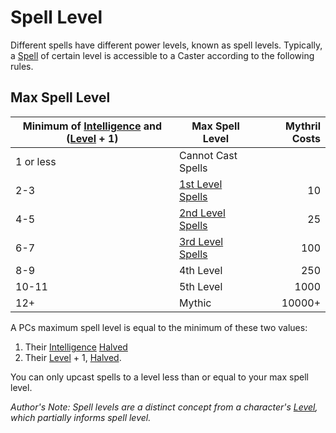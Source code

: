 # Spell Level

Different spells have different power levels, known as spell levels. Typically, a [Spell](Spells.md) of certain level is accessible to a Caster according to the following rules.

## Max Spell Level

| Minimum of [Intelligence](../Player%20Characters/Chosen%20Statistics/Intelligence.md) and ([Level](../Player%20Characters/Derived%20Statistics/Level.md) + 1) | Max Spell Level                                                               | Mythril Costs |
| ------------------------------------------------------------------------------------------------------------------------------------------------------------- | ----------------------------------------------------------------------------- | ------------: |
| 1 or less                                                                                                                                                     | Cannot Cast Spells                                                            |               |
| 2-3                                                                                                                                                           | [1st Level Spells](Spells/Mythril%20Spells/Level%201/1st%20Level%20Spells.md) |            10 |
| 4-5                                                                                                                                                           | [2nd Level Spells](Spells/Mythril%20Spells/Level%202/2nd%20Level%20Spells.md) |            25 |
| 6-7                                                                                                                                                           | [3rd Level Spells](Spells/Mythril%20Spells/Level%203/3rd%20Level%20Spells.md) |           100 |
| 8-9                                                                                                                                                           | 4th Level                                                                     |           250 |
| 10-11                                                                                                                                                         | 5th Level                                                                     |          1000 |
| 12+                                                                                                                                                           | Mythic                                                                        |        10000+ |

A PCs maximum spell level is equal to the minimum of these two values:
1. Their [Intelligence](../Player%20Characters/Chosen%20Statistics/Intelligence.md) [Halved](../Foreword/Rule%20for%20rules.md#Halving)
2. Their [Level](../Player%20Characters/Derived%20Statistics/Level.md) + 1, [Halved](../Foreword/Rule%20for%20rules.md#Halving).

You can only upcast spells to a level less than or equal to your max spell level.

*Author's Note:*
*Spell levels are a distinct concept from a character's [Level](../Player%20Characters/Derived%20Statistics/Level.md), which partially informs spell level.*
